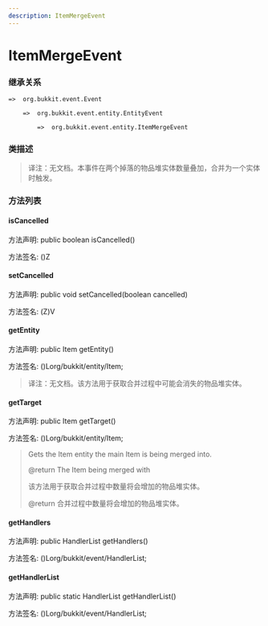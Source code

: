 ```yaml
---
description: ItemMergeEvent
---
```


# ItemMergeEvent

### 继承关系

    =>  org.bukkit.event.Event

        =>  org.bukkit.event.entity.EntityEvent

            =>  org.bukkit.event.entity.ItemMergeEvent

### 类描述

> 译注：无文档。本事件在两个掉落的物品堆实体数量叠加，合并为一个实体时触发。

### 方法列表

#### isCancelled

方法声明: public boolean isCancelled()

方法签名: ()Z

#### setCancelled

方法声明: public void setCancelled(boolean cancelled)

方法签名: (Z)V

#### getEntity

方法声明: public Item getEntity()

方法签名: ()Lorg/bukkit/entity/Item;

> 译注：无文档。该方法用于获取合并过程中可能会消失的物品堆实体。

#### getTarget

方法声明: public Item getTarget()

方法签名: ()Lorg/bukkit/entity/Item;

> Gets the Item entity the main Item is being merged into.
>
> @return The Item being merged with
>
>
> 
> 该方法用于获取合并过程中数量将会增加的物品堆实体。
>
> @return 合并过程中数量将会增加的物品堆实体。

#### getHandlers

方法声明: public HandlerList getHandlers()

方法签名: ()Lorg/bukkit/event/HandlerList;

#### getHandlerList

方法声明: public static HandlerList getHandlerList()

方法签名: ()Lorg/bukkit/event/HandlerList;